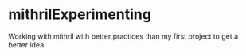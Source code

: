 # mithrilExperimenting
Working with mithril with better practices than my first project to get a better idea. 
